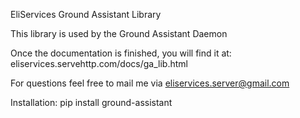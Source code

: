 EliServices Ground Assistant Library

This library is used by the Ground Assistant Daemon

Once the documentation is finished, you will find it at: eliservices.servehttp.com/docs/ga_lib.html

For questions feel free to mail me via eliservices.server@gmail.com

Installation: pip install ground-assistant
